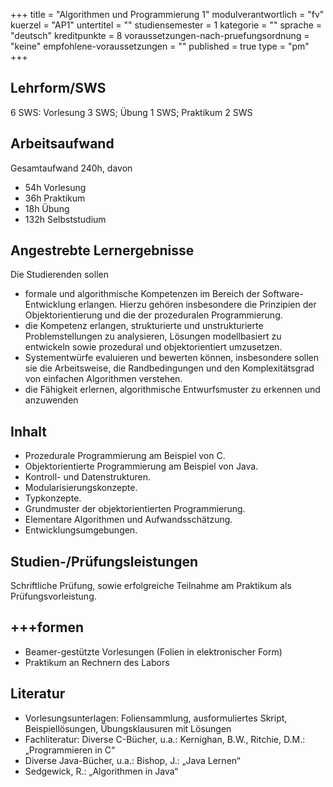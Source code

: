 +++
title = "Algorithmen und Programmierung 1"
modulverantwortlich = "fv"
kuerzel = "AP1"
untertitel = ""
studiensemester = 1
kategorie = ""
sprache = "deutsch"
kreditpunkte = 8
voraussetzungen-nach-pruefungsordnung = "keine"
empfohlene-voraussetzungen = ""
published = true
type = "pm"
+++

## Lehrform/SWS

6 SWS: Vorlesung 3 SWS; Übung 1 SWS; Praktikum 2 SWS

## Arbeitsaufwand

Gesamtaufwand 240h, davon

- 54h Vorlesung
- 36h Praktikum
- 18h Übung
- 132h Selbststudium

## Angestrebte Lernergebnisse

Die Studierenden sollen

- formale und algorithmische Kompetenzen im Bereich der Software-Entwicklung erlangen. Hierzu gehören insbesondere die Prinzipien der Objektorientierung und die der prozeduralen Programmierung.
- die Kompetenz erlangen, strukturierte und unstrukturierte Problemstellungen zu analysieren, Lösungen modellbasiert zu entwickeln sowie prozedural und objektorientiert umzusetzen.
- Systementwürfe evaluieren und bewerten können, insbesondere sollen sie die Arbeitsweise, die Randbedingungen und den Komplexitätsgrad von einfachen Algorithmen verstehen.
- die Fähigkeit erlernen, algorithmische Entwurfsmuster zu erkennen und anzuwenden

## Inhalt
* Prozedurale Programmierung am Beispiel von C.
* Objektorientierte Programmierung am Beispiel von Java.
* Kontroll- und Datenstrukturen.
* Modularisierungskonzepte.
* Typkonzepte.
* Grundmuster der objektorientierten Programmierung.
* Elementare Algorithmen und Aufwandsschätzung.
* Entwicklungsumgebungen.

## Studien-/Prüfungsleistungen
Schriftliche Prüfung, sowie erfolgreiche Teilnahme am Praktikum als Prüfungsvorleistung.

## +++formen
- Beamer-gestützte Vorlesungen (Folien in elektronischer Form)
- Praktikum an Rechnern des Labors

## Literatur

* Vorlesungsunterlagen: Foliensammlung, ausformuliertes Skript, Beispiellösungen, Übungsklausuren mit Lösungen
* Fachliteratur: Diverse C-Bücher, u.a.: Kernighan, B.W., Ritchie, D.M.: „Programmieren in C“
* Diverse Java-Bücher, u.a.: Bishop, J.: „Java Lernen“
* Sedgewick, R.: „Algorithmen in Java“
